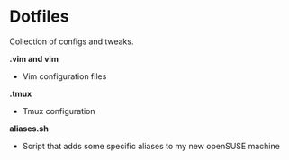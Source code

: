 Dotfiles
======================================

Collection of configs and tweaks.


**.vim and vim**

- Vim configuration files


**.tmux**

- Tmux configuration

**aliases.sh**

- Script that adds some specific aliases to my new openSUSE machine

